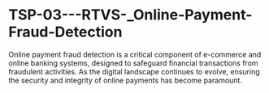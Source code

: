 # TSP-03---RTVS-_Online-Payment-Fraud-Detection
Online payment fraud detection is a critical component of e-commerce and online banking systems, designed to safeguard financial transactions from fraudulent activities. As the digital landscape continues to evolve, ensuring the security and integrity of online payments has become paramount.
